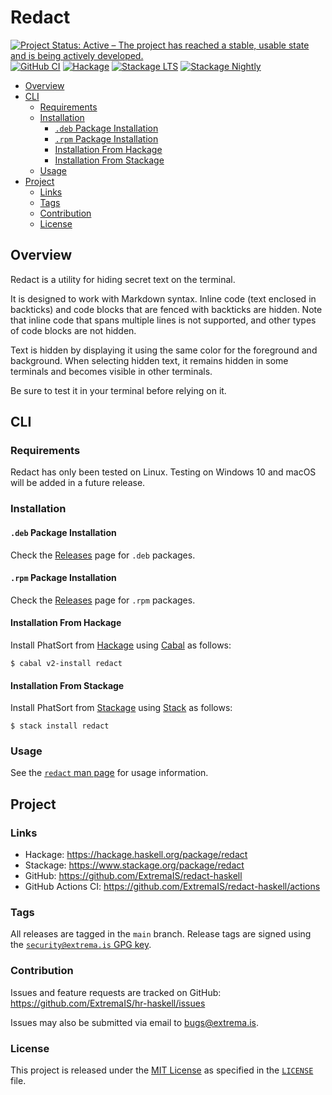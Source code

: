 # Redact

[![Project Status: Active – The project has reached a stable, usable state and is being actively developed.](https://www.repostatus.org/badges/latest/active.svg)](https://www.repostatus.org/#active)
[![GitHub CI](https://github.com/ExtremaIS/redact-haskell/workflows/CI/badge.svg?branch=main)](https://github.com/ExtremaIS/redact-haskell/actions)
[![Hackage](https://img.shields.io/hackage/v/redact.svg)](https://hackage.haskell.org/package/redact)
[![Stackage LTS](https://stackage.org/package/redact/badge/lts)](https://stackage.org/package/redact)
[![Stackage Nightly](https://stackage.org/package/redact/badge/nightly)](https://stackage.org/nightly/package/redact)

* [Overview](#overview)
* [CLI](#cli)
    * [Requirements](#requirements)
    * [Installation](#installation)
        * [`.deb` Package Installation](#deb-package-installation)
        * [`.rpm` Package Installation](#rpm-package-installation)
        * [Installation From Hackage](#installation-from-hackage)
        * [Installation From Stackage](#installation-from-stackage)
    * [Usage](#usage)
* [Project](#project)
    * [Links](#links)
    * [Tags](#tags)
    * [Contribution](#contribution)
    * [License](#license)

## Overview

Redact is a utility for hiding secret text on the terminal.

It is designed to work with Markdown syntax.  Inline code (text enclosed in
backticks) and code blocks that are fenced with backticks are hidden.  Note
that inline code that spans multiple lines is not supported, and other types
of code blocks are not hidden.

Text is hidden by displaying it using the same color for the foreground and
background.  When selecting hidden text, it remains hidden in some terminals
and becomes visible in other terminals.

Be sure to test it in your terminal before relying on it.

## CLI

### Requirements

Redact has only been tested on Linux.  Testing on Windows 10 and macOS will
be added in a future release.

### Installation

#### `.deb` Package Installation

Check the [Releases][] page for `.deb` packages.

[Releases]: <https://github.com/ExtremaIS/redact-haskell/releases>

#### `.rpm` Package Installation

Check the [Releases][] page for `.rpm` packages.

#### Installation From Hackage

Install PhatSort from [Hackage][] using [Cabal][] as follows:

```
$ cabal v2-install redact
```

[Hackage]: <https://hackage.haskell.org/package/redact>
[Cabal]: <https://www.haskell.org/cabal/>

#### Installation From Stackage

Install PhatSort from [Stackage][] using [Stack][] as follows:

```
$ stack install redact
```

[Stackage]: <https://www.stackage.org/package/redact>
[Stack]: <https://haskellstack.org/>

### Usage

See the [`redact` man page][] for usage information.

[`redact` man page]: <doc/redact.1.md>

## Project

### Links

* Hackage: <https://hackage.haskell.org/package/redact>
* Stackage: <https://www.stackage.org/package/redact>
* GitHub: <https://github.com/ExtremaIS/redact-haskell>
* GitHub Actions CI: <https://github.com/ExtremaIS/redact-haskell/actions>

### Tags

All releases are tagged in the `main` branch.  Release tags are signed using
the [`security@extrema.is` GPG key][].

[`security@extrema.is` GPG key]: <http://keys.gnupg.net/pks/lookup?op=vindex&fingerprint=on&search=0x1D484E4B4705FADF>

### Contribution

Issues and feature requests are tracked on GitHub:
<https://github.com/ExtremaIS/hr-haskell/issues>

Issues may also be submitted via email to <bugs@extrema.is>.

### License

This project is released under the [MIT License][] as specified in the
[`LICENSE`][] file.

[MIT License]: <https://opensource.org/licenses/MIT>
[`LICENSE`]: <LICENSE>
